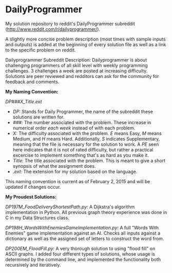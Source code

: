 # DailyProgrammer
My solution repository to reddit's DailyProgrammer subreddit (http://www.reddit.com/r/dailyprogrammer/).

A slightly more concise problem description (most times with sample inputs and outputs) is added at the beginning of every solution file as well as a link to the specific problem on reddit.

Dailyprogrammer Subreddit Description:
Dailyprogrammer is about challenging programmers of all skill level with weekly programming challenges. 3 challenges a week are posted at increasing difficulty. Solutions are peer reviewed and redditors can ask for the community for feedback and comments.

**My Naming Convention:**

*DP###X_Title.ext*

- *DP:* Stands for Daily Programmer, the name of the subreddit these solutions are written for.
- *###:* The number associated with the problem. These increase in numerical order *each week* instead of with each problem.
- *X:* The difficulty associated with the problem. *E* means Easy, *M* means Medium, and *H* means Hard. Additionally, *S* indicates Supplementary, meaning that the file is necessary for the solution to work. A *PE* seen here indicates that it is not of rated difficulty, but rather a practical excercise to implement something that's as hard as you make it.
- *Title:* The title associated with the problem. This is meant to give a short synopsis of what the assignment does.
- *.ext:* The extension for my solution based on the language.

This naming convention is current as of February 2, 2015 and will be updated if changes occur.

**My Proudest Solutions:**

*DP197M_FoodDeliveryShortestPath.py:* A Dijkstra's algorithm implementation in Python. All previous graph theory experience was done in C in my Data Structures class.

*DP198H_WordsWithEnemiesGameImplementation.py:* A full "Words With Enemies" game implementation against an AI. Checks all inputs against a dictionary as well as the assigned set of letters to construct the word from.

*DP200EM_FloodFill.py:* A very thorough solution to using "flood fill" on ASCII graphs. I added four different types of solutions, whose usage is determined by the command line, and implemented the functionality both recursively and iteratively.
